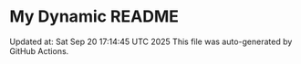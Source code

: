# My Dynamic README
Updated at: Sat Sep 20 17:14:45 UTC 2025
This file was auto-generated by GitHub Actions.
